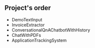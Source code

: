 ## Project's order
- DemoTextInput
- InvoiceExtractor
- ConversationalQnAChatbotWithHistory
- ChatWithPDFs
- ApplicationTrackingSystem